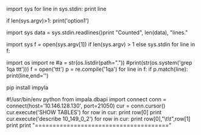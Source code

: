 import sys  for line in sys.stdin:     print line

if len(sys.argv)>1:     print('option1')

import sys data = sys.stdin.readlines()print "Counted", len(data), "lines."

import sys f = open(sys.argv[1]) if len(sys.argv) > 1 else sys.stdin     for line in f:

import os import re #a = str(os.listdir(path=".")) #print(str(os.system('grep 1qa ttt')))  f = open('ttt') p = re.compile('1qa') for line in f:     if p.match(line):         print(line,end='')

pip install impyla

#!/usr/bin/env python    from impala.dbapi import connect conn = connect(host='10.146.128.130', port=21050) cur = conn.cursor()  cur.execute('SHOW TABLES') for row in cur: 	print row[0]  print  cur.execute('describe 10_149_0_2') for row in cur: 	print row[0],"\t\t",row[1]  print print "======================================"